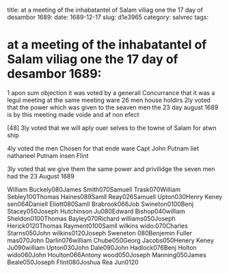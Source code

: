 title: at a meeting of the inhabatantel of Salam viliag one the 17 day of desambor 1689:
date: 1689-12-17
slug: d1e3965
category: salvrec
tags: 


<div markdown class="doc" id="d1e3965">


# at a meeting of the inhabatantel of Salam viliag one the 17 day of desambor 1689: 

1 apon sum objection it was voted by a generall Concurrance that it was a legul meeting at the same meeting ware 26 men house holdirs 2ly voted that the power which was given to the seaven men the 23 day august 1689 is by this meeting made voide and af non efect

[48] 3ly voted that we will aply ouer selves to the towne of Salam for atwn ship

4ly voted the men Chosen for that ende ware Capt John Putnam liet nathaneel Putnam insen Flint

3ly voted that we give them the same power and privilidge the seven men had the 23 August 1689

William Buckely080James Smith070Samuell Trask070William Sebley100Thomas Haines089Samll Reay026Samuell Upton030Henry Keney sen064Daniell Eliott080Samll Brabrook066Job Swineton0100Benj Stacey050Joseph Hutchinson Ju080Edward Bishop040william Sheldon0100Thomas Bayley070Richard williams050Joseph Herick0120Thomas Rayment0100Samll wilkins wido:070Charles Starns050John wilkins0120Joseph Sweneton 080Benjemin Fuller mas070John Darlin076william Chube050Georg Jacobs050Henery Keney Ju090william Upton030John Dale090John Hadlock076Benj Holton wido060John Houlton066Antony wood050Joseph Manning050James Beale050Joseph Flint080Joshua Rea Jun0120
</div>